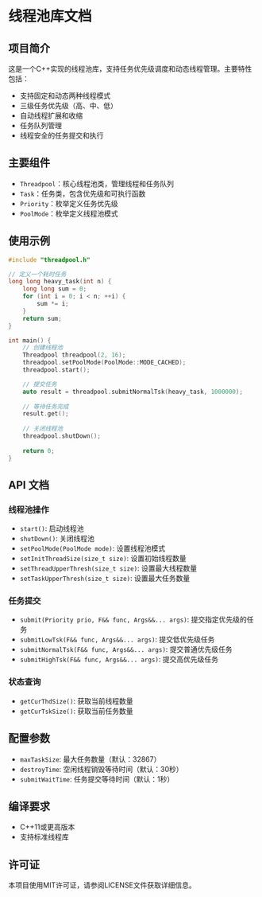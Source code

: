 # 线程池库文档

## 项目简介
这是一个C++实现的线程池库，支持任务优先级调度和动态线程管理。主要特性包括：
- 支持固定和动态两种线程模式
- 三级任务优先级（高、中、低）
- 自动线程扩展和收缩
- 任务队列管理
- 线程安全的任务提交和执行

## 主要组件
- `Threadpool`：核心线程池类，管理线程和任务队列
- `Task`：任务类，包含优先级和可执行函数
- `Priority`：枚举定义任务优先级
- `PoolMode`：枚举定义线程池模式

## 使用示例
```cpp
#include "threadpool.h"

// 定义一个耗时任务
long long heavy_task(int n) {
    long long sum = 0;
    for (int i = 0; i < n; ++i) {
        sum *= i;
    }
    return sum;
}

int main() {
    // 创建线程池
    Threadpool threadpool(2, 16);
    threadpool.setPoolMode(PoolMode::MODE_CACHED);
    threadpool.start();

    // 提交任务
    auto result = threadpool.submitNormalTsk(heavy_task, 1000000);
    
    // 等待任务完成
    result.get();
    
    // 关闭线程池
    threadpool.shutDown();
    
    return 0;
}
```

## API 文档

### 线程池操作
- `start()`: 启动线程池
- `shutDown()`: 关闭线程池
- `setPoolMode(PoolMode mode)`: 设置线程池模式
- `setInitThreadSize(size_t size)`: 设置初始线程数量
- `setThreadUpperThresh(size_t size)`: 设置最大线程数量
- `setTaskUpperThresh(size_t size)`: 设置最大任务数量

### 任务提交
- `submit(Priority prio, F&& func, Args&&... args)`: 提交指定优先级的任务
- `submitLowTsk(F&& func, Args&&... args)`: 提交低优先级任务
- `submitNormalTsk(F&& func, Args&&... args)`: 提交普通优先级任务
- `submitHighTsk(F&& func, Args&&... args)`: 提交高优先级任务

### 状态查询
- `getCurThdSize()`: 获取当前线程数量
- `getCurTskSize()`: 获取当前任务数量

## 配置参数
- `maxTaskSize`: 最大任务数量（默认：32867）
- `destroyTime`: 空闲线程销毁等待时间（默认：30秒）
- `submitWaitTime`: 任务提交等待时间（默认：1秒）

## 编译要求
- C++11或更高版本
- 支持标准线程库

## 许可证
本项目使用MIT许可证，请参阅LICENSE文件获取详细信息。